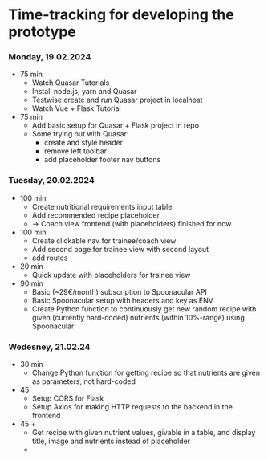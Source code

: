 # Time-tracking for developing the prototype

### Monday, 19.02.2024

- 75 min
  - Watch Quasar Tutorials
  - Install node.js, yarn and Quasar
  - Testwise create and run Quasar project in localhost
  - Watch Vue + Flask Tutorial
- 75 min
  - Add basic setup for Quasar + Flask project in repo
  - Some trying out with Quasar:
    - create and style header
    - remove left toolbar
    - add placeholder footer nav buttons

### Tuesday, 20.02.2024

- 100 min
  - Create nutritional requirements input table
  - Add recommended recipe placeholder
  - -> Coach view frontend (with placeholders) finished for now
- 100 min
  - Create clickable nav for trainee/coach view
  - Add second page for trainee view with second layout
  - add routes
- 20 min
  - Quick update with placeholders for trainee view
- 90 min
  - Basic (~29€/month) subscription to Spoonacular API
  - Basic Spoonacular setup with headers and key as ENV
  - Create Python function to continuously get new random recipe with given (currently hard-coded) 
    nutrients (within 10%-range) using Spoonacular

### Wedesney, 21.02.24

- 30 min
  - Change Python function for getting recipe so that nutrients are given as parameters, not hard-coded
- 45
  - Setup CORS for Flask
  - Setup Axios for making HTTP requests to the backend in the frontend
- 45 +
  - Get recipe with given nutrient values, givable in a table,
    and display title, image and nutrients instead of placeholder
  - 

